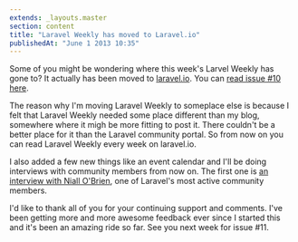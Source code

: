 ```yaml
---
extends: _layouts.master
section: content
title: "Laravel Weekly has moved to Laravel.io"
publishedAt: "June 1 2013 10:35"
---
```

Some of you might be wondering where this week's Larvel Weekly has gone to? It actually has been moved to [laravel.io](http://laravel.io/). You can [read issue #10 here](http://laravel.io/topic/28/laravel-weekly-10).<!--more-->

The reason why I'm moving Laravel Weekly to someplace else is because I felt that Laravel Weekly needed some place different than my blog, somewhere where it migh be more fitting to post it. There couldn't be a better place for it than the Laravel community portal. So from now on you can read Laravel Weekly every week on laravel.io.

I also added a few new things like an event calendar and I'll be doing interviews with community members from now on. The first one is [an interview with Niall O'Brien](http://laravel.io/topic/26/an-interview-with-niall-obrien), one of Laravel's most active community members.

I'd like to thank all of you for your continuing support and comments. I've been getting more and more awesome feedback ever since I started this and it's been an amazing ride so far. See you next week for issue #11.
